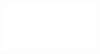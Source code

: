 <div class="embed-responsive embed-responsive-16by9">
    <iframe class="embed-responsive-item" src="//ok.ru/videoembed/1461556485879?nochat=1&autoplay=1" frameborder="0" allow="autoplay" allowfullscreen></iframe>
</div>